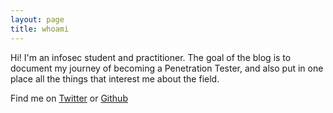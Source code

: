 ```yaml
---
layout: page
title: whoami
---
```


Hi! I'm an infosec student and practitioner. The goal of the blog is to document my journey of becoming a Penetration Tester, and also put in one place all the things that interest me about the field.

Find me on [Twitter](https://twitter.com/mrcopy_) or [Github](https://github.com/mrcopy)

